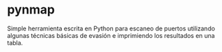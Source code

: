 # pynmap
Simple herramienta escrita en Python para escaneo de puertos utilizando algunas técnicas básicas de evasión e imprimiendo los resultados en una tabla. 
